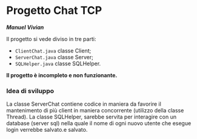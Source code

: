 # Progetto Chat TCP
***Manuel Vivian***


Il progetto si vede diviso in tre parti:
- `ClientChat.java` classe Client;
- `ServerChat.java` classe Server;
- `SQLHelper.java` classe SQLHelper.

**Il progetto è incompleto e non funzionante.**

### Idea di sviluppo
La classe ServerChat contiene codice in maniera da favorire il mantenimento di più client in maniera concorrente (utilizzo della classe Thread). La classe SQLHelper, sarebbe servita per interagire con un database (server sql) nella quale il nome di ogni nuovo utente che esegue login verrebbe salvato.e salvato.